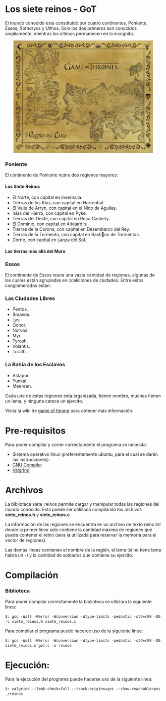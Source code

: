 # Los siete reinos - GoT

El mundo conocido esta constituido por cuatro continentes, Poniente, Essos, Sothoryos y Ulthos.
Solo los dos primeros son conocidos ampliamente, mientras los últimos permanecen en la incógnita.

<p align="center">
  <img width="450" src="https://github.com/P-Jonathan/sources/blob/master/img/game-of-thrones-map.jpg">
</p>

### Poniente
El continente de Poniente reúne dos regiones mayores:

#### Los Siete Reinos
- El Norte, con capital en Invernalia.
- Tierras de los Ríos, con capital en Harrenhal.
- El Valle de Arryn, con capital en el Nido de Aguilas.
- Islas del Hierro, con capital en Pyke.
- Tierras del Oeste, con capital en Roca Casterly.
- El Dominio, con capital en Altojardín.
- Tierras de la Corona, con capital en Desembarco del Rey.
- Tierras de la Tormenta, con capital en Bastion de Tormentas.
- Dorne, con capital en Lanza del Sol.

#### Las tierras más allá del Muro

### Essos
El continente de Essos reune una vasta cantidad de regiones, algunas de las cuales están agrupadas en coaliciones de ciudades. Entre estos conglomerados están:

### Las Ciudades Libres
- Pentos.
- Braavos.
- Lys.
- Qohor.
- Norvos.
- Myr.
- Tyrosh.
- Volantis.
- Lorath.

### La Bahía de los Esclavos
- Astapor.
- Yunkai.
- Meereen.

Cada una de estas regiones esta organizada, tienen nombre, muchas tienen un lema, y ninguna carece un ejercito.

Visita la wiki de <a href="https://hieloyfuego.fandom.com/wiki/Game_of_Thrones" target="_blank">game of throne</a> para obtener más información.

# Pre-requisitos

Para poder compilar y correr correctamente el programa se necesita:

- Sistema operativo linux (preferentemente ubuntu, para el cual se darán las instrucciones).
- [GNU Compiler](https://gcc.gnu.org/install/index.html)
- [Valgrind](http://www.valgrind.org/downloads/current.html)

# Archivos

La biblioteca siete_reinos permite cargar y manipular todas las regiones del mundo conocido. Esta puede ser utilizada compilando los archivos **siete_reinos.h** y **siete_reinos.c**.

La información de las regiones se encuentra en un archivo de texto reino.txt donde la primer linea solo contiene
la cantidad máxima de regiones que puede contener el reino (sera la utilizada para reservar la memoria para el vector
de regiones).

Las demás lineas contienen el nombre de la región, el lema (si no tiene lema habrá un -) y la cantidad de soldados que contiene su ejercito.

# Compilación

### Biblioteca

Para poder compilar correctamente la biblioteca se utilizara la siguiente linea:

```
$: gcc -Wall -Werror -Wconversion -Wtype-limits -pedantic -std=c99 -O0 -c siete_reinos.h siete_reinos.c
```

Para compilar el programa puede hacerce uso de la siguiente linea:

```
$: gcc -Wall -Werror -Wconversion -Wtype-limits -pedantic -std=c99 -O0 siete_reinos.o got.c -o reinos
```

# Ejecución:

Para la ejecución del programa puede hacerse uso de la siguiente linea:

```
$: valgrind --leak-check=full --track-origins=yes --show-reachable=yes ./reinos
```